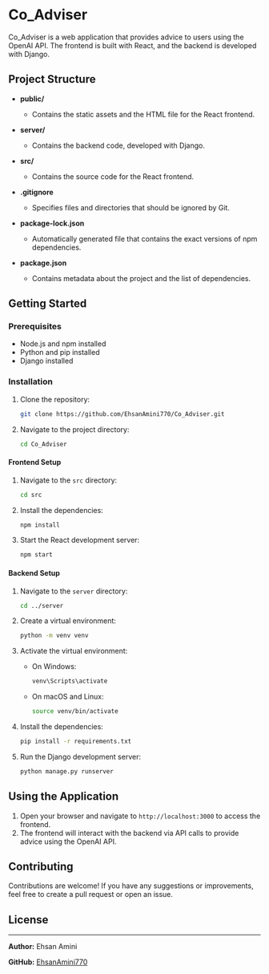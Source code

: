 # Co_Adviser

Co_Adviser is a web application that provides advice to users using the OpenAI API. The frontend is built with React, and the backend is developed with Django.

## Project Structure

- **public/**
  - Contains the static assets and the HTML file for the React frontend.

- **server/**
  - Contains the backend code, developed with Django.

- **src/**
  - Contains the source code for the React frontend.

- **.gitignore**
  - Specifies files and directories that should be ignored by Git.

- **package-lock.json**
  - Automatically generated file that contains the exact versions of npm dependencies.

- **package.json**
  - Contains metadata about the project and the list of dependencies.

## Getting Started

### Prerequisites

- Node.js and npm installed
- Python and pip installed
- Django installed

### Installation

1. Clone the repository:
    ```bash
    git clone https://github.com/EhsanAmini770/Co_Adviser.git
    ```
2. Navigate to the project directory:
    ```bash
    cd Co_Adviser
    ```

#### Frontend Setup

1. Navigate to the `src` directory:
    ```bash
    cd src
    ```
2. Install the dependencies:
    ```bash
    npm install
    ```
3. Start the React development server:
    ```bash
    npm start
    ```

#### Backend Setup

1. Navigate to the `server` directory:
    ```bash
    cd ../server
    ```
2. Create a virtual environment:
    ```bash
    python -m venv venv
    ```
3. Activate the virtual environment:

    - On Windows:
      ```bash
      venv\Scripts\activate
      ```
    - On macOS and Linux:
      ```bash
      source venv/bin/activate
      ```
4. Install the dependencies:
    ```bash
    pip install -r requirements.txt
    ```
5. Run the Django development server:
    ```bash
    python manage.py runserver
    ```

## Using the Application

1. Open your browser and navigate to `http://localhost:3000` to access the frontend.
2. The frontend will interact with the backend via API calls to provide advice using the OpenAI API.

## Contributing

Contributions are welcome! If you have any suggestions or improvements, feel free to create a pull request or open an issue.

## License

---

**Author:** Ehsan Amini

**GitHub:** [EhsanAmini770](https://github.com/EhsanAmini770)
